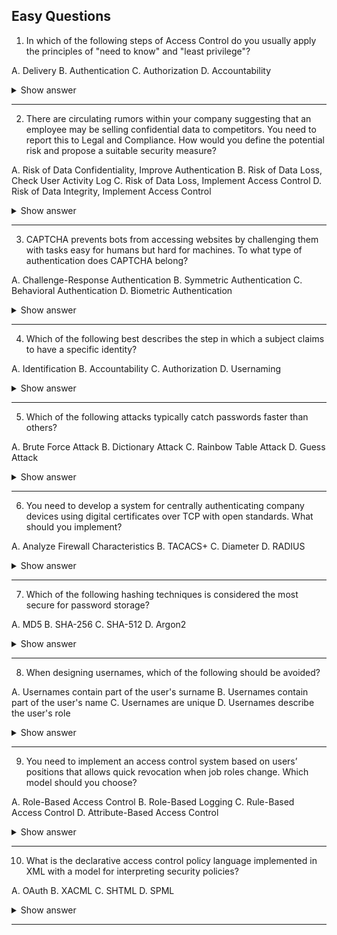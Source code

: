 ## Easy Questions ##

1. In which of the following steps of Access Control do you usually apply the principles of "need to know" and "least privilege"?

A. Delivery
B. Authentication
C. Authorization
D. Accountability

<details> <summary>Show answer</summary>

✅ Correct Answer: C. Authorization
The principles of need to know and least privilege are applied during the authorization step of access control. Authorization determines what an authenticated user can access. These principles ensure users only have the access necessary for their duties and nothing more.

❌ Incorrect Answers:

A. Delivery: Not a recognized phase in access control.

B. Authentication: Verifies identity but doesn’t define permissions.

D. Accountability: Focuses on tracking and auditing actions, not assigning privileges.

</details>

---

2. There are circulating rumors within your company suggesting that an employee may be selling confidential data to competitors. You need to report this to Legal and Compliance. How would you define the potential risk and propose a suitable security measure?

A. Risk of Data Confidentiality, Improve Authentication
B. Risk of Data Loss, Check User Activity Log
C. Risk of Data Loss, Implement Access Control
D. Risk of Data Integrity, Implement Access Control

<details> <summary>Show answer</summary>

✅ Correct Answer: B. Risk of Data Loss, Check User Activity Log
The main concern is data loss, as confidential data could leave the company. Reviewing user activity logs helps detect unauthorized actions and provides evidence for investigation.

❌ Incorrect Answers:

A. Focuses on confidentiality but ignores potential exfiltration.

C. Access control may not help if the employee already has legitimate access.

D. The issue is data loss, not data integrity (modification).

</details>

---

3. CAPTCHA prevents bots from accessing websites by challenging them with tasks easy for humans but hard for machines. To what type of authentication does CAPTCHA belong?

A. Challenge-Response Authentication
B. Symmetric Authentication
C. Behavioral Authentication
D. Biometric Authentication

<details> <summary>Show answer</summary>

✅ Correct Answer: A. Challenge-Response Authentication
CAPTCHA is a challenge-response mechanism, requiring users to prove they’re human by solving a task.

❌ Incorrect Answers:

B. Symmetric authentication is not a standard concept.

C. Behavioral authentication tracks user habits.

D. Biometric authentication uses physical traits, not puzzles.

</details>

---

4. Which of the following best describes the step in which a subject claims to have a specific identity?

A. Identification
B. Accountability
C. Authorization
D. Usernaming

<details> <summary>Show answer</summary>

✅ Correct Answer: A. Identification
Identification occurs when a user claims an identity (e.g., entering a username) before being verified.

❌ Incorrect Answers:

B. Accountability is about tracing actions.

C. Authorization defines access after authentication.

D. “Usernaming” is not a standard term.

</details>

---

5. Which of the following attacks typically catch passwords faster than others?

A. Brute Force Attack
B. Dictionary Attack
C. Rainbow Table Attack
D. Guess Attack

<details> <summary>Show answer</summary>

✅ Correct Answer: C. Rainbow Table Attack

Rainbow tables use precomputed hash values, allowing attackers to find passwords quickly without recomputation.

❌ Incorrect Answers:

A. Brute force tries every combination — very slow.

B. Dictionary attacks rely on common words.

D. Guess attacks depend on user-specific knowledge.

</details>

---

6. You need to develop a system for centrally authenticating company devices using digital certificates over TCP with open standards. What should you implement?

A. Analyze Firewall Characteristics
B. TACACS+
C. Diameter
D. RADIUS

<details> <summary>Show answer</summary>

✅ Correct Answer: C. Diameter

Diameter is an open, TCP-based protocol that improves upon RADIUS. It supports mobile and certificate-based authentication with stronger reliability and security.

❌ Incorrect Answers:

A. Firewall analysis doesn’t address authentication needs.

B. TACACS+ is mainly for device admin access, not end-user authentication.

D. RADIUS uses UDP, not TCP, and is less secure in this context.

</details>

---

7. Which of the following hashing techniques is considered the most secure for password storage?

A. MD5
B. SHA-256
C. SHA-512
D. Argon2

<details> <summary>Show answer</summary>

✅ Correct Answer: D. Argon2

Argon2 is memory-hard, resistant to GPU and ASIC attacks, and adaptive — making it ideal for secure password hashing.

❌ Incorrect Answers:

A. MD5 is obsolete and vulnerable to collisions.

B. & C. SHA algorithms are fast but not memory-hard, making them easier to brute-force.

</details>

---

8. When designing usernames, which of the following should be avoided?

A. Usernames contain part of the user's surname
B. Usernames contain part of the user's name
C. Usernames are unique
D. Usernames describe the user's role

<details> <summary>Show answer</summary>

✅ Correct Answer: D. Usernames describe the user's role

Descriptive usernames (like admin_finance) reveal too much about access levels and make users easier to target.

❌ Incorrect Answers:

A. & B. Common practices if combined with other safeguards.

C. Uniqueness is mandatory for accountability.

</details>

---

9. You need to implement an access control system based on users’ positions that allows quick revocation when job roles change. Which model should you choose?

A. Role-Based Access Control
B. Role-Based Logging
C. Rule-Based Access Control
D. Attribute-Based Access Control

<details> <summary>Show answer</summary>

✅ Correct Answer: A. Role-Based Access Control (RBAC)

RBAC ties permissions to roles, not individuals, allowing fast updates when staff move or leave.

❌ Incorrect Answers:

B. Not an access model, just a logging type.

C. Rule-based focuses on system-defined conditions.

D. ABAC uses dynamic attributes and is more complex to manage.

</details>

---

10. What is the declarative access control policy language implemented in XML with a model for interpreting security policies?

A. OAuth
B. XACML
C. SHTML
D. SPML

<details> <summary>Show answer</summary>

✅ Correct Answer: B. XACML
XACML (eXtensible Access Control Markup Language) defines and evaluates access control rules and decisions using XML.

❌ Incorrect Answers:

A. OAuth is an authorization framework, not a policy language.

C. SHTML relates to web includes, not access control.

D. SPML deals with provisioning, not policy definition.

</details>

---
